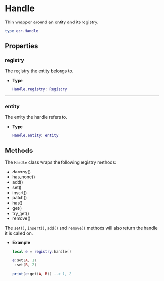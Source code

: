 # Handle

Thin wrapper around an entity and its registry.

```lua
type ecr.Handle
```

## Properties

### registry

The registry the entity belongs to.

- **Type**

    ```lua
    Handle.registry: Registry
    ```

--------------------------------------------------------------------------------

### entity

The entity the handle refers to.

- **Type**

    ```lua
    Handle.entity: entity
    ```

## Methods

The `Handle` class wraps the following registry methods:

- destroy()
- has_none()
- add()
- set()
- insert()
- patch()
- has()
- get()
- try_get()
- remove()

The `set()`, `insert()`, `add()` and `remove()` methods will also return the
handle it is called on.

- **Example**

    ```lua
    local e = registry:handle()

    e:set(A, 1)
     :set(B, 2)

    print(e:get(A, B)) --> 1, 2
    ```
